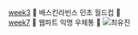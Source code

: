 [week3](https://choi-yu-jin-fork-bbxg2jxh6-choichoijin.vercel.app/) 🍦 배스킨라빈스 민초 월드컵 🍦   
[week7](https://choi-yu-jin-fork-week7-review.vercel.app/) 📮 웹파트 익명 우체통 📮
![최유진](https://user-images.githubusercontent.com/22493971/160269901-e614c8c6-9575-4317-8206-41aa6dc52c4b.png)

